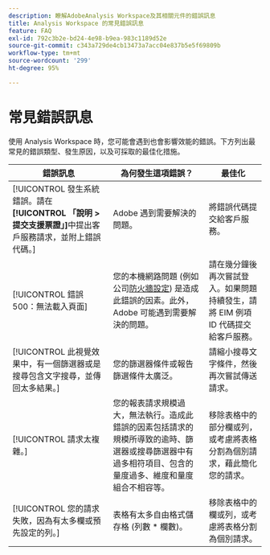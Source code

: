 ```yaml
---
description: 瞭解AdobeAnalysis Workspace及其相關元件的錯誤訊息
title: Analysis Workspace 的常見錯誤訊息
feature: FAQ
exl-id: 792c3b2e-bd24-4e98-b9ea-983c1189d52e
source-git-commit: c343a729de4cb13473a7acc04e837b5e5f69809b
workflow-type: tm+mt
source-wordcount: '299'
ht-degree: 95%

---
```


# 常見錯誤訊息

使用 Analysis Workspace 時，您可能會遇到也會影響效能的錯誤。下方列出最常見的錯誤類型、發生原因，以及可採取的最佳化措施。

| 錯誤訊息 | 為何發生這項錯誤？ | 最佳化 |
| --- | --- | --- |
| [!UICONTROL 發生系統錯誤。請在&#x200B;**[!UICONTROL 「說明 > 提交支援票證」]**&#x200B;中提出客戶服務請求，並附上錯誤代碼。] | Adobe 遇到需要解決的問題。 | 將錯誤代碼提交給客戶服務。 |
| [!UICONTROL 錯誤 500：無法載入頁面] | 您的本機網路問題 (例如公司[防火牆設定](https://experienceleague.adobe.com/docs/analytics/technotes/ip-addresses.html?lang=zh-Hant)) 是造成此錯誤的因素。此外，Adobe 可能遇到需要解決的問題。 | 請在幾分鐘後再次嘗試登入。如果問題持續發生，請將 EIM 例項 ID 代碼提交給客戶服務。 |
| [!UICONTROL 此視覺效果中，有一個篩選器或是搜尋包含文字搜尋，並傳回太多結果。] | 您的篩選器條件或報告篩選條件太廣泛。 | 請縮小搜尋文字條件，然後再次嘗試傳送請求。 |
| [!UICONTROL 請求太複雜。] | 您的報表請求規模過大，無法執行。造成此錯誤的因素包括請求的規模所導致的逾時、篩選器或搜尋篩選器中有過多相符項目、包含的量度過多、維度和量度組合不相容等。 | 移除表格中的部分欄或列，或考慮將表格分割為個別請求，藉此簡化您的請求。 |
| [!UICONTROL 您的請求失敗，因為有太多欄或預先設定的列。] | 表格有太多自由格式儲存格 (列數 * 欄數)。 | 移除表格中的欄或列，或考慮將表格分割為個別請求。 |
